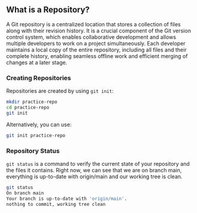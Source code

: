 ## What is a Repository?

A Git repository is a centralized location that stores a collection of files along with their revision history. It is a crucial component of the Git version control system, which enables collaborative development and allows multiple developers to work on a project simultaneously. Each developer maintains a local copy of the entire repository, including all files and their complete history, enabling seamless offline work and efficient merging of changes at a later stage. 

### Creating Repositories

Repositories are created by using `git init`:

```sh
mkdir practice-repo
cd practice-repo
git init
```

Alternatively, you can use:

```sh
git init practice-repo
```

### Repository Status

`git status` is a command to verify the current state of your repository and the files it contains. Right now, we can see that we are on branch main, everything is up-to-date with origin/main and our working tree is clean.

```sh
git status
On branch main
Your branch is up-to-date with 'origin/main'.
nothing to commit, working tree clean
```
